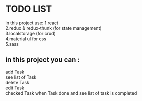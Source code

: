 # TODO LIST
 in this project use:
 1.react\
 2.redux & redux-thunk (for state management)\
 3.localstorage (for crud)\
 4.material ul for css\
 5.sass
 
 ## in this project you can :
 add Task\
 see list of Task\
 delete Task\
 edit Task\
 checked Task when Task done and see list of task is completed
 
